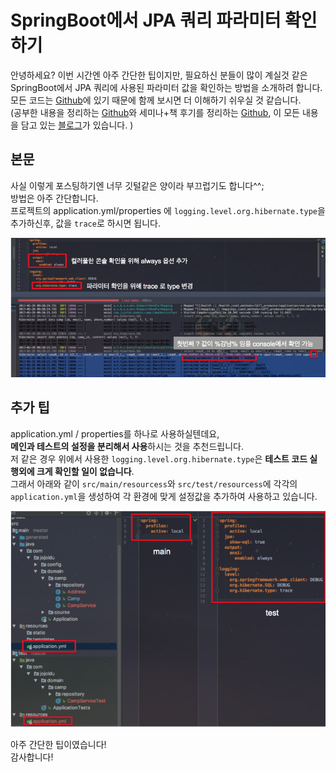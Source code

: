 # SpringBoot에서 JPA 쿼리 파라미터 확인하기

안녕하세요? 이번 시간엔 아주 간단한 팁이지만, 필요하신 분들이 많이 계실것 같은 SpringBoot에서 JPA 쿼리에 사용된 파라미터 값을 확인하는 방법을 소개하려 합니다. 모든 코드는 [Github](https://github.com/jojoldu/blog-code/)에 있기 때문에 함께 보시면 더 이해하기 쉬우실 것 같습니다.  
(공부한 내용을 정리하는 [Github](https://github.com/jojoldu/blog-code)와 세미나+책 후기를 정리하는 [Github](https://github.com/jojoldu/review), 이 모든 내용을 담고 있는 [블로그](http://jojoldu.tistory.com/)가 있습니다. )<br/>

## 본문

사실 이렇게 포스팅하기엔 너무 깃털같은 양이라 부끄럽기도 합니다^^;  
방법은 아주 간단합니다.  
프로젝트의 application.yml/properties 에 ```logging.level.org.hibernate.type```을 추가하신후, 값을 ```trace```로 하시면 됩니다.  

![설정](./images/설정.png)

## 추가 팁

application.yml / properties를 하나로 사용하실텐데요,  
**메인과 테스트의 설정을 분리해서 사용**하시는 것을 추천드립니다.  
저 같은 경우 위에서 사용한 ```logging.level.org.hibernate.type```은 **테스트 코드 실행외에 크게 확인할 일이 없습니다**.  
그래서 아래와 같이 ```src/main/resourcess```와 ```src/test/resourcess```에 각각의 ```application.yml```을 생성하여 각 환경에 맞게 설정값을 추가하여 사용하고 있습니다.  

![분리](./images/분리.png)

아주 간단한 팁이였습니다!  
감사합니다!